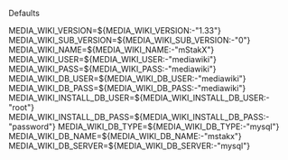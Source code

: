 
Defaults 


MEDIA_WIKI_VERSION=${MEDIA_WIKI_VERSION:-"1.33"}
MEDIA_WIKI_SUB_VERSION=${MEDIA_WIKI_SUB_VERSION:-"0"}
MEDIA_WIKI_NAME=${MEDIA_WIKI_NAME:-"mStakX"}
MEDIA_WIKI_USER=${MEDIA_WIKI_USER:-"mediawiki"}
MEDIA_WIKI_PASS=${MEDIA_WIKI_PASS:-"mediawiki"}
MEDIA_WIKI_DB_USER=${MEDIA_WIKI_DB_USER:-"mediawiki"}
MEDIA_WIKI_DB_PASS=${MEDIA_WIKI_DB_PASS:-"mediawiki"}
MEDIA_WIKI_INSTALL_DB_USER=${MEDIA_WIKI_INSTALL_DB_USER:-"root"}
MEDIA_WIKI_INSTALL_DB_PASS=${MEDIA_WIKI_INSTALL_DB_PASS:-"password"}
MEDIA_WIKI_DB_TYPE=${MEDIA_WIKI_DB_TYPE:-"mysql"}
MEDIA_WIKI_DB_NAME=${MEDIA_WIKI_DB_NAME:-"mstakx"}
MEDIA_WIKI_DB_SERVER=${MEDIA_WIKI_DB_SERVER:-"mysql"}